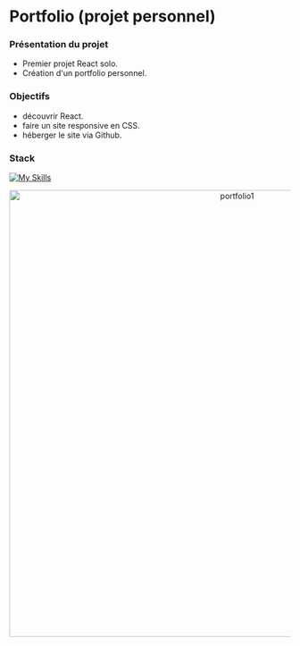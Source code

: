 # Portfolio (projet personnel)



### Présentation du projet

- Premier projet React solo.
- Création d'un portfolio personnel.

### Objectifs

- découvrir React.
- faire un site responsive en CSS.
- héberger le site via Github.

### Stack

[![My Skills](https://skillicons.dev/icons?i=react,css,github,git,vscode)](https://skillicons.dev)

<center>
  <img src="https://github.com/PierreMerlaud/Portfolio/assets/114992735/2726d51f-0db6-44a8-a9a6-585399b75042" alt="portfolio1" width="800">
</center>
